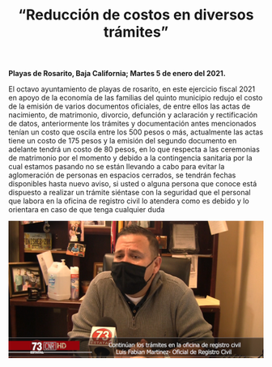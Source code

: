 ﻿---
layout: blog
title: “Reducción de costos en diversos trámites”
Date: 2021-01-05
categories: playas de rosarito
permalink: /:categories/:title:output_ext
image: /img/cnr/2021-01-05-reduccion-de-costos.PNG
alt: “ “
autor:
---


**Playas de Rosarito, Baja California; Martes 5 de enero del 2021.** 


El octavo ayuntamiento de playas de rosarito, en este ejercicio fiscal 2021 en apoyo de la economía de las familias del quinto municipio redujo el costo de la emisión de varios documentos oficiales, de entre ellos las actas de nacimiento, de matrimonio, divorcio, defunción y aclaración y rectificación de datos, anteriormente los trámites y documentación antes mencionados tenían un costo que oscila entre los 500 pesos o más, actualmente las actas tiene un costo de 175 pesos y la emisión del segundo documento en adelante tendrá un costo de 80 pesos, en lo que respecta a las ceremonias de matrimonio por el momento y debido a la contingencia sanitaria por la cual estamos pasando no se están llevando a cabo para evitar la aglomeración de personas en espacios cerrados, se tendrán fechas disponibles hasta nuevo aviso, si usted o alguna persona que conoce está dispuesto a realizar un trámite siéntase con la seguridad que el personal que labora en la oficina de registro civil lo atendera como es debido y lo orientara en caso de que tenga cualquier duda

<div id="carouselExampleSlidesOnly" class="carousel slide" data-ride="carousel">
  <div class="carousel-inner">
    <div class="carousel-item active">
       <img class="d-block w-100" src="/img/cnr/2021-01-05-reduccion-de-costos.PNG" loading="lazy"  alt="">
    </div>
  </div>
</div>